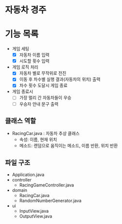 # 자동차 경주

# 기능 목록

- 게임 세팅
  - [x] 자동차 이름 입력
  - [x] 시도할 횟수 입력

- 게임 로직 처리
  - [x] 자동차 별로 무작위로 전진
  - [x] 이동 후 차수별 실행 결과(자동차의 위치) 출력
  - [x] 차수 횟수 도달시 게임 종료

- 게임 종료시
  - [ ] 가장 멀리 간 자동차들이 우승
  - [ ] 우승자 안내 문구 출력

## 클래스 역할

- RacingCar.java : 자동차 추상 클래스
  - 속성: 이름, 현재 위치
  - 메소드: 랜덤으로 움직이는 메소드, 이름 반환, 위치 반환

## 파일 구조

- Application.java
- controller
  - RacingGameController.java
- domain
  - RacingCar.java
  - RandomNumberGenerator.java 
- ui
  - InputView.java
  - OutputView.java

